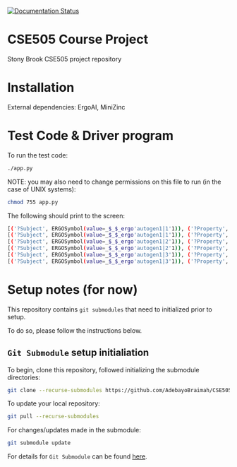 [![Documentation Status](https://readthedocs.org/projects/cse505/badge/?version=latest)](https://cse505.readthedocs.io/en/latest/?badge=latest)
      

# CSE505 Course Project
Stony Brook CSE505 project repository

# Installation

External dependencies: ErgoAI, MiniZinc

# Test Code & Driver program

To run the test code:

```bash
./app.py
```

NOTE: you may also need to change permissions on this file to run (in the case of UNIX systems):

```bash
chmod 755 app.py
```

The following should print to the screen:

```bash
[('?Subject', ERGOSymbol(value=_$_$_ergo'autogen1|1'1)), ('?Property', ERGOSymbol(value=aaa)), ('?Object', 1)]
[('?Subject', ERGOSymbol(value=_$_$_ergo'autogen1|1'1)), ('?Property', ERGOSymbol(value=bbb)), ('?Object', ERGOSymbol(value=_$_$_ergo'autogen1|2'1))]
[('?Subject', ERGOSymbol(value=_$_$_ergo'autogen1|2'1)), ('?Property', ERGOSymbol(value=ccc)), ('?Object', [1, 2, ERGOSymbol(value=_$_$_ergo'autogen1|3'1)])]
[('?Subject', ERGOSymbol(value=_$_$_ergo'autogen1|2'1)), ('?Property', ERGOSymbol(value=ddd)), ('?Object', ERGOSymbol(value=ppp))]
[('?Subject', ERGOSymbol(value=_$_$_ergo'autogen1|3'1)), ('?Property', ERGOSymbol(value=111)), ('?Object', 3)]
[('?Subject', ERGOSymbol(value=_$_$_ergo'autogen1|3'1)), ('?Property', ERGOSymbol(value=ppp)), ('?Object', 4)]
```

# Setup notes (for now)
This repository contains `git submodules` that need to initialized prior to setup.

To do so, please follow the instructions below.

## `Git Submodule` setup initialiation

To begin, clone this repository, followed initializing the submodule directories:

```sh
git clone --recurse-submodules https://github.com/AdebayoBraimah/CSE505.git
```

To update your local repository:
```sh
git pull --recurse-submodules
```

For changes/updates made in the submodule:
```sh
git submodule update
```

For details for ``Git Submodule`` can be found [here](https://gist.github.com/gitaarik/8735255).
